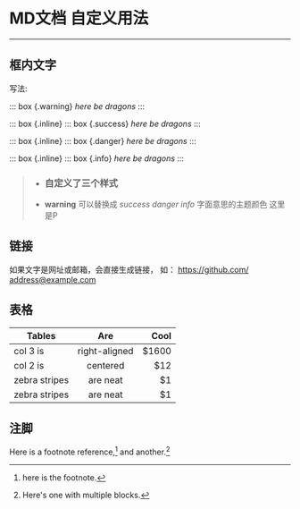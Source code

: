 # MD文档 自定义用法
----------
## 框内文字

写法:

::: box {.warning}
*here be dragons*
:::

::: box {.inline}
::: box {.success}
*here be dragons*
:::

::: box {.inline}
::: box {.danger}
*here be dragons*
:::

::: box {.inline}
::: box {.info}
*here be dragons*
:::

> * ### 自定义了三个样式
> * **warning** 可以替换成 *success*  *danger* *info* 字面意思的主题颜色 
>  这里是P

## 链接

如果文字是网址或邮箱，会直接生成链接，
如： https://github.com/
address@example.com

## 表格

| Tables        | Are           | Cool  |
|-------------  |:-------------:| -----:|
| col 3 is      | right-aligned | $1600 |
| col 2 is      | centered      |   $12 |
| zebra stripes | are neat      |    $1 |
| zebra stripes | are neat      |    $1 |

## 注脚

Here is a footnote reference,[^1] and another.[^another]

[^1]: here is the footnote.

[^another]: Here's one with multiple blocks.